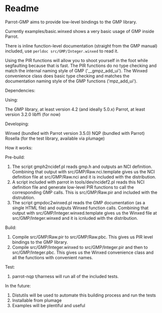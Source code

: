 Readme
======

Parrot-GMP aims to provide low-level bindings to the GMP library.

Currently examples/basic.winxed shows a very basic usage of GMP inside Parrot.

There is inline function-level documentation (straight from the GMP manual) included, use `perldoc src/GMP/Integer.winxed` to read it.

Using the PIR functions will allow you to shoot yourself in the foot while segfaulting because that is fast. The PIR functions do no type checking and match the internal naming style of GMP ('\_\_gmpz\_add\_ui').  The Winxed convenience class does basic type checking and matches the documentation naming style of the GMP functions ('mpz\_add\_ui').

Dependencies:

Using:

The GMP library, at least version 4.2 (and ideally 5.0.x)
Parrot, at least version 3.2.0
libffi (for now)

Developing:

Winxed (bundled with Parrot version 3.5.0)
NQP (bundled with Parrot)
Rosella (for the test library, available via plumage)

How it works:

Pre-build:

1. The script gmph2ncidef.pl reads gmp.h and outputs an NCI definition. Combining that output with src/GMP/Raw.nci.template gives us the NCI definition file at src/GMP/Raw.nci and it is included with the distribution.
2. A script included with parrot in tools/dev/ncidef2.pl reads this NCI definition file and generate low-level PIR functions to call the corresponding GMP calls.  This is src/GMP/Raw.pir and included with the distrubtion.
3. The script gmpdoc2winxed.pl reads the GMP documentation (as a single HTML file) and outputs Winxed function calls.  Combining that output with src/GMP/Integer.winxed.template gives us the Winxed file at src/GMP/Integer.winxed and it is icnluded with the distribution.

Build:

1. Compile src/GMP/Raw.pir to src/GMP/Raw.pbc.  This gives us PIR level bindings to the GMP library.
2. Compile src/GMP/Integer.winxed to src/GMP/Integer.pir and then to src/GMP/Integer.pbc.  This gives us the Winxed convenience class and all the functions with convenient names.

Test:

1. parrot-nqp t/harness will run all of the included tests.

In the future:

1. Distutils will be used to automate this building process and run the tests
2. Installable from plumage
3. Examples will be plentiful and useful

